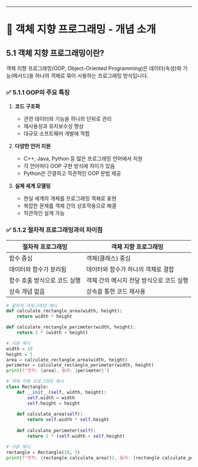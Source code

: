 ---

# 📘 객체 지향 프로그래밍 - 개념 소개

## 5.1 객체 지향 프로그래밍이란?

객체 지향 프로그래밍(OOP, Object-Oriented Programming)은 데이터(속성)와 기능(메서드)을 하나의 객체로 묶어 사용하는 프로그래밍 방식입니다.

### ✅ 5.1.1 OOP의 주요 특징

1. **코드 구조화**
   - 관련 데이터와 기능을 하나의 단위로 관리
   - 재사용성과 유지보수성 향상
   - 대규모 소프트웨어 개발에 적합

2. **다양한 언어 지원**
   - C++, Java, Python 등 많은 프로그래밍 언어에서 지원
   - 각 언어마다 OOP 구현 방식에 차이가 있음
   - Python은 간결하고 직관적인 OOP 문법 제공

3. **실제 세계 모델링**
   - 현실 세계의 개체를 프로그래밍 객체로 표현
   - 복잡한 문제를 객체 간의 상호작용으로 해결
   - 직관적인 설계 가능

### ✅ 5.1.2 절차적 프로그래밍과의 차이점

| 절차적 프로그래밍 | 객체 지향 프로그래밍 |
|-------------------|----------------------|
| 함수 중심 | 객체(클래스) 중심 |
| 데이터와 함수가 분리됨 | 데이터와 함수가 하나의 객체로 결합 |
| 함수 호출 방식으로 코드 실행 | 객체 간의 메시지 전달 방식으로 코드 실행 |
| 상속 개념 없음 | 상속을 통한 코드 재사용 |

```python
# 절차적 프로그래밍 예시
def calculate_rectangle_area(width, height):
    return width * height

def calculate_rectangle_perimeter(width, height):
    return 2 * (width + height)

# 사용 예시
width = 10
height = 5
area = calculate_rectangle_area(width, height)
perimeter = calculate_rectangle_perimeter(width, height)
print(f"면적: {area}, 둘레: {perimeter}")

# 객체 지향 프로그래밍 예시
class Rectangle:
    def __init__(self, width, height):
        self.width = width
        self.height = height
    
    def calculate_area(self):
        return self.width * self.height
    
    def calculate_perimeter(self):
        return 2 * (self.width + self.height)

# 사용 예시
rectangle = Rectangle(10, 5)
print(f"면적: {rectangle.calculate_area()}, 둘레: {rectangle.calculate_perimeter()}") 